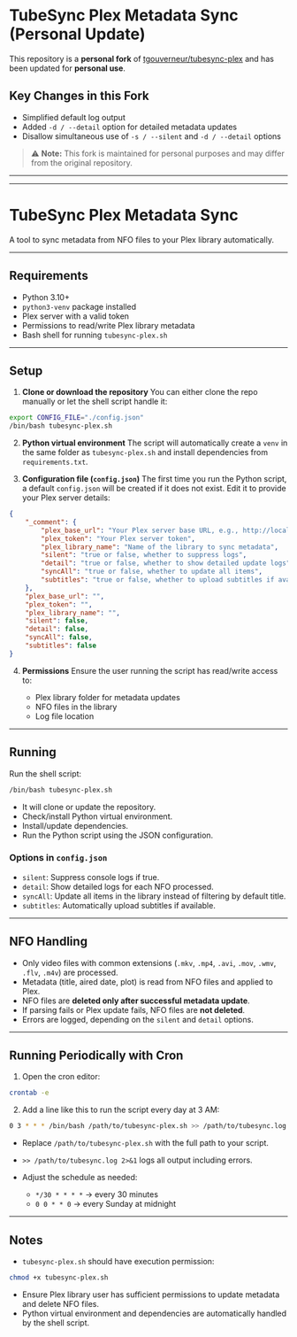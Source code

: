 # TubeSync Plex Metadata Sync (Personal Update)

This repository is a **personal fork** of [tgouverneur/tubesync-plex](https://github.com/tgouverneur/tubesync-plex) and has been updated for **personal use**.

## Key Changes in this Fork
- Simplified default log output
- Added `-d / --detail` option for detailed metadata updates
- Disallow simultaneous use of `-s / --silent` and `-d / --detail` options

> ⚠️ **Note:** This fork is maintained for personal purposes and may differ from the original repository.



---
---


# TubeSync Plex Metadata Sync

A tool to sync metadata from NFO files to your Plex library automatically.

---

## Requirements

* Python 3.10+
* `python3-venv` package installed
* Plex server with a valid token
* Permissions to read/write Plex library metadata
* Bash shell for running `tubesync-plex.sh`

---

## Setup

1. **Clone or download the repository**
   You can either clone the repo manually or let the shell script handle it:

```bash
export CONFIG_FILE="./config.json"
/bin/bash tubesync-plex.sh
```

2. **Python virtual environment**
   The script will automatically create a `venv` in the same folder as `tubesync-plex.sh` and install dependencies from `requirements.txt`.

3. **Configuration file (`config.json`)**
   The first time you run the Python script, a default `config.json` will be created if it does not exist.
   Edit it to provide your Plex server details:

```json
{
    "_comment": {
        "plex_base_url": "Your Plex server base URL, e.g., http://localhost:32400",
        "plex_token": "Your Plex server token",
        "plex_library_name": "Name of the library to sync metadata",
        "silent": "true or false, whether to suppress logs",
        "detail": "true or false, whether to show detailed update logs",
        "syncAll": "true or false, whether to update all items",
        "subtitles": "true or false, whether to upload subtitles if available"
    },
    "plex_base_url": "",
    "plex_token": "",
    "plex_library_name": "",
    "silent": false,
    "detail": false,
    "syncAll": false,
    "subtitles": false
}
```

4. **Permissions**
   Ensure the user running the script has read/write access to:

   * Plex library folder for metadata updates
   * NFO files in the library
   * Log file location

---

## Running

Run the shell script:

```bash
/bin/bash tubesync-plex.sh
```

* It will clone or update the repository.
* Check/install Python virtual environment.
* Install/update dependencies.
* Run the Python script using the JSON configuration.

### Options in `config.json`

* `silent`: Suppress console logs if true.
* `detail`: Show detailed logs for each NFO processed.
* `syncAll`: Update all items in the library instead of filtering by default title.
* `subtitles`: Automatically upload subtitles if available.

---

## NFO Handling

* Only video files with common extensions (`.mkv`, `.mp4`, `.avi`, `.mov`, `.wmv`, `.flv`, `.m4v`) are processed.
* Metadata (title, aired date, plot) is read from NFO files and applied to Plex.
* NFO files are **deleted only after successful metadata update**.
* If parsing fails or Plex update fails, NFO files are **not deleted**.
* Errors are logged, depending on the `silent` and `detail` options.

---

## Running Periodically with Cron

1. Open the cron editor:

```bash
crontab -e
```

2. Add a line like this to run the script every day at 3 AM:

```bash
0 3 * * * /bin/bash /path/to/tubesync-plex.sh >> /path/to/tubesync.log 2>&1
```

* Replace `/path/to/tubesync-plex.sh` with the full path to your script.
* `>> /path/to/tubesync.log 2>&1` logs all output including errors.
* Adjust the schedule as needed:

  * `*/30 * * * *` → every 30 minutes
  * `0 0 * * 0` → every Sunday at midnight

---

## Notes

* `tubesync-plex.sh` should have execution permission:

```bash
chmod +x tubesync-plex.sh
```

* Ensure Plex library user has sufficient permissions to update metadata and delete NFO files.
* Python virtual environment and dependencies are automatically handled by the shell script.

